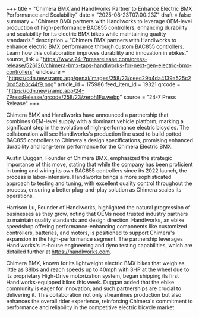 +++
title = "Chimera BMX and Handlworks Partner to Enhance Electric BMX Performance and Scalability"
date = "2025-08-23T07:00:23Z"
draft = false
summary = "Chimera BMX partners with Handlworks to leverage OEM-level production of high-performance BAC855 controllers, enhancing durability and scalability for its electric BMX bikes while maintaining quality standards."
description = "Chimera BMX partners with Handlworks to enhance electric BMX performance through custom BAC855 controllers. Learn how this collaboration improves durability and innovation in ebikes."
source_link = "https://www.24-7pressrelease.com/press-release/526126/chimera-bmx-taps-handlworks-for-next-gen-electric-bmx-controllers"
enclosure = "https://cdn.newsramp.app/genai/images/258/23/ceec29b4da4139a525c20cd5ab3c44f9.png"
article_id = 175986
feed_item_id = 19321
qrcode = "https://cdn.newsramp.app/24-7PressRelease/qrcode/258/23/zeroh1Fu.webp"
source = "24-7 Press Release"
+++

<p>Chimera BMX and Handlworks have announced a partnership that combines OEM-level supply with a dominant vehicle platform, marking a significant step in the evolution of high-performance electric bicycles. The collaboration will see Handlworks's production line used to build potted BAC855 controllers to Chimera's design specifications, promising enhanced durability and long-term performance for the Chimera Electric BMX.</p><p>Austin Duggan, Founder of Chimera BMX, emphasized the strategic importance of this move, stating that while the company has been proficient in tuning and wiring its own BAC855 controllers since its 2022 launch, the process is labor-intensive. Handlworks brings a more sophisticated approach to testing and tuning, with excellent quality control throughout the process, ensuring a better plug-and-play solution as Chimera scales its operations.</p><p>Harrison Lu, Founder of Handlworks, highlighted the natural progression of businesses as they grow, noting that OEMs need trusted industry partners to maintain quality standards and design direction. Handlworks, an ebike speedshop offering performance-enhancing components like customized controllers, batteries, and motors, is positioned to support Chimera's expansion in the high-performance segment. The partnership leverages Handlworks's in-house engineering and dyno testing capabilities, which are detailed further at <a href="https://handlworks.com" rel="nofollow" target="_blank">https://handlworks.com</a>.</p><p>Chimera BMX, known for its lightweight electric BMX bikes that weigh as little as 38lbs and reach speeds up to 40mph with 3HP at the wheel due to its proprietary High-Drive motorization system, began shipping its first Handlworks-equipped bikes this week. Duggan added that the ebike community is eager for innovation, and such partnerships are crucial to delivering it. This collaboration not only streamlines production but also enhances the overall rider experience, reinforcing Chimera's commitment to performance and reliability in the competitive electric bicycle market.</p>